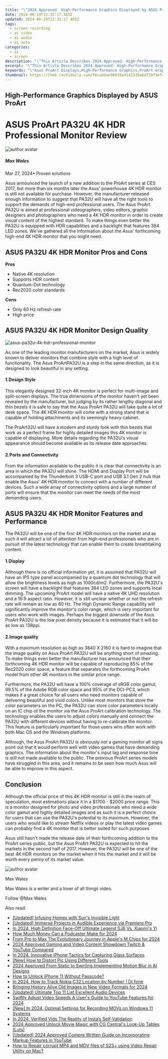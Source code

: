 ```yaml
---
title: "\"2024 Approved  High-Performance Graphics Displayed by ASUS ProArt\""
date: 2024-06-19T12:32:17.485Z
updated: 2024-06-20T12:32:17.485Z
tags: 
  - screen-recording
  - ai video
  - ai audio
  - ai auto
categories: 
  - ai
  - screen
description: "\"This Article Describes 2024 Approved: High-Performance Graphics Displayed by ASUS ProArt\""
excerpt: "\"This Article Describes 2024 Approved: High-Performance Graphics Displayed by ASUS ProArt\""
keywords: "\"Asus ProArt Displays,High-Performance Graphics,ProArt Graphics Panel,ASUS Articulated PCs,ASUS Professional Monitors,ASUS Graphic Devices,ASUS Professional Displays\""
thumbnail: https://thmb.techidaily.com/f6caddae96019a4142339a6d719f3ef49075dd557e8c99c8c7fa75aee528315d.jpg
---
```


## High-Performance Graphics Displayed by ASUS ProArt

# ASUS ProArt PA32U 4K HDR Professional Monitor Review

![author avatar](https://images.wondershare.com/filmora/article-images/max-wales-author.jpg)

##### Max Wales

 Mar 27, 2024• Proven solutions

Asus announced the launch of a new addition to the ProArt series at CES 2017, but more than six months later the Asus' powerhouse 4K HDR monitor is still not available for purchase. However, the manufacturer released enough information to suggest that PA32U will have all the right tools to support the demands of high-end professional users. The Asus ProArt PA32U is aimed at professional videographers, video editors, graphic designers and photographers who need a 4K HDR monitor in order to create visual content of the highest standard. To make things even better the PA32U is equipped with HDR capabilities and a backlight that features 384 LED zones. We've gathered all the information about the Asus' forthcoming high-end 4K HDR monitor that you might need.

## ASUS PA32U 4K HDR Monitor Pros and Cons

**Pros**

* Native 4K resolution
* Supports HDR content
* Quantum-Dot technology
* Rec2020 color standards

**Cons**

* Only 60 Hz refresh rate
* High price

## ASUS PA32U 4K HDR Monitor Design Quality

![asus-pa32u-4k-hdr-professional-monitor](https://images.wondershare.com/filmora/article-images/asus-pa32u-4k-hdr-professional-monitor.jpg)

As one of the leading monitor manufacturers on the market, Asus is widely known to deliver monitors that combine style with a high level of functionality. The Asus ProArtPA32U is a step in the same direction, as it is designed to look beautiful in any setting.

#### 1.Design Style

This elegantly designed 32-inch 4K monitor is perfect for multi-image and split-screen displays. The true dimensions of the monitor haven't yet been revealed by the manufacturer, but judging by its rather lengthy diagonal and thin bezels it is safe to say that the Asus ProArt PA32U will take quite a lot of desk space. The 4K HDR monitor will come with a strong stand that is capable of holding attachments and its seemingly heavy cabinet.

The ProArt32U will have a modern and sturdy look with thin bezels that work as a perfect frame for highly detailed images this 4K monitor is capable of displaying. More details regarding the PA32U's visual appearance should become available as its release date approaches.

#### 2.Ports and Connectivity

From the information available to the public it is clear that connectivity is an area in which the PA32U will shine. The HDMI and Display Port will be accompanied by the Thunderbolt 3 USB-C port and USB 3.1 Gen 2 hub that enable the Asus' 4K HDR monitor to connect with a number of different devices. Such a wide array of connectivity options and a large number of ports will ensure that the monitor can meet the needs of the most demanding users.

## ASUS PA32U 4K HDR Monitor Features and Performance

The PA32U will be one of the first 4K HDR monitors on the market and as such it will attract a lot of attention from high-end professionals who are in pursuit of the latest technology that can enable them to create breathtaking content.

#### 1.Display

Although there is no official information yet, it is assumed that PA32U will have an IPS type panel accompanied by a quantum dot technology that will allow the brightness levels as high as 1000cd/m2\. Furthermore, the PA32U's screen will have a backlight that features 384 LED zones and supports local dimming. The upcoming ProArt model will have a native 4K UHD resolution and a 16:9 aspect ratio. However, it is still unclear whether or not the refresh rate will remain as low as 60 Hz. The High Dynamic Range capability will significantly improve the monitor's color range, which is very important for users who work with images. Perhaps the biggest downside of the Asus ProArt PA32U is the low pixel density because it is estimated that it will be as low as 138ppi.

#### 2.Image quality

With a maximum resolution as high as 3840 X 2160 it is hard to imagine that the image quality on Asus ProArt PA32U will be anything short of amazing. To make things even better the manufacturer has announced that their forthcoming 4K HDR monitor will be capable of reproducing 85% of the Rec2020 color space, a feature that separates the forthcoming ProArt model from other 4K monitors in the similar price range.

Furthermore, the PA32U will have a 100% coverage of sRGB color gamut, 99.5% of the Adobe RGB color space and 95% of the DCI-PC3, which makes it a great choice for all users who need monitors capable of delivering beautiful and vivid colors. Unlike most monitors that store the color parameters on the PC, the PA32U can store color parameters locally on an IC chip of the monitor via the Asus ProArt calibration technology. The technology enables the users to adjust colors manually and connect the PA32U with different devices without having to re-calibrate the monitor. This feature is particularly important for those users who often work with both Mac OS and the Windows platforms.

Although, the Asus ProArt PA32U is obviously not a gaming monitor all signs point out that it would perform well with video games that have demanding graphics. The information about the monitor's input lag and response time is still not made available to the public. The previous ProArt series models have struggled in this area, and it remains to be seen how much Asus will be able to improve in this aspect.

####

## Conclusion

Although the official price of this 4K HDR monitor is still in the realm of speculation, most estimations place it in a $1700 - $2000 price range. This is a monitor designed for photo and video professionals who need a wide color gamut and highly detailed images and as such it is a perfect choice for users that can use the PA32U's potential to its maximum. However, the users who would like to stream Netflix videos or play the latest video games can probably find a 4K monitor that is better suited for such purposes

Asus still hasn't made the release date of their forthcoming addition to the ProArt series public, but the Asus ProArt PA32U is expected to hit the markets in the second half of 2017\. However, the PA32U will be one of the best 4K HDR monitors on the market when it hits the market and it will be worth every penny of its market value.

![author avatar](https://images.wondershare.com/filmora/article-images/max-wales-author.jpg)

Max Wales

Max Wales is a writer and a lover of all things video.

Follow @Max Wales

<span class="atpl-alsoreadstyle">Also read:</span>
<div><ul>
<li><a href="https://some-knowledge.techidaily.com/updated-infusing-homes-with-suns-invisible-light/"><u>[Updated] Infusing Homes with Sun's Invisible Light</u></a></li>
<li><a href="https://some-knowledge.techidaily.com/updated-immerse-projects-in-audible-experience-via-premiere-pro/"><u>[Updated] Immerse Projects in Audible Experience via Premiere Pro</u></a></li>
<li><a href="https://some-knowledge.techidaily.com/in-2024-high-definition-face-off-ultimate-legend-sj6-vs-xiaomis-yi/"><u>In 2024, High Definition Face-Off  Ultimate Legend SJ6 Vs. Xiaomi's Yi</u></a></li>
<li><a href="https://some-knowledge.techidaily.com/how-much-money-can-a-podcaster-make-for-2024/"><u>How Much Money Can a Podcaster Make for 2024</u></a></li>
<li><a href="https://some-knowledge.techidaily.com/from-pro-to-max-the-evolutionary-journey-in-apples-m-chips-for-2024/"><u>From Pro to Max  The Evolutionary Journey in Apple's M Chips for 2024</u></a></li>
<li><a href="https://some-knowledge.techidaily.com/2024-approved-gaming-and-video-content-showdown-twitch-and-youtube-compared/"><u>2024 Approved  Gaming and Video Content Showdown  Twitch & YouTube Compared</u></a></li>
<li><a href="https://some-knowledge.techidaily.com/in-2024-innovative-iphone-tactics-for-capturing-glass-surfaces/"><u>In 2024, Innovative iPhone Tactics for Capturing Glass Surfaces</u></a></li>
<li><a href="https://some-knowledge.techidaily.com/new-how-to-distort-pic-using-different-tools/"><u>[New] How to Distort Pic Using Different Tools</u></a></li>
<li><a href="https://some-knowledge.techidaily.com/2024-approved-from-static-to-swirling-implementing-motion-blur-in-ai-designs/"><u>2024 Approved  From Static to Swirling  Implementing Motion Blur in AI Designs</u></a></li>
<li><a href="https://ios-unlock.techidaily.com/how-to-unlock-iphone-11-without-passcode-by-drfone-ios/"><u>How to Unlock iPhone 11 Without Passcode?</u></a></li>
<li><a href="https://android-location-track.techidaily.com/in-2024-how-to-track-nokia-c32-location-by-number-drfone-by-drfone-virtual-android/"><u>In 2024, How to Track Nokia C32 Location by Number | Dr.fone</u></a></li>
<li><a href="https://extra-lessons.techidaily.com/bringing-history-alive-old-images-in-new-video-formats-for-2024/"><u>Bringing History Alive  Old Images in New Video Formats for 2024</u></a></li>
<li><a href="https://video-capture.techidaily.com/updated-ultimate-top-11-list-excellent-audio-devices/"><u>[Updated] Ultimate Top 11 List  Excellent Audio Devices</u></a></li>
<li><a href="https://facebook-record-videos.techidaily.com/swiftly-adjust-video-speeds-a-users-guide-to-youtube-features-for-2024/"><u>Swiftly Adjust Video Speeds  A User's Guide to YouTube Features for 2024</u></a></li>
<li><a href="https://remote-screen-capture.techidaily.com/new-in-2024-optimal-settings-for-recording-movs-on-windows-11-systems/"><u>[New] In 2024, Optimal Settings for Recording MOVs on Windows 11 Systems</u></a></li>
<li><a href="https://instagram-video-files.techidaily.com/in-2024-verified-vids-the-reality-of-instas-self-validation/"><u>In 2024, Verified Vids  The Reality of Insta’s Self-Validation</u></a></li>
<li><a href="https://vp-tips.techidaily.com/2024-approved-unlock-movie-magic-with-cg-centrals-look-up-tables-luts/"><u>2024 Approved  Unlock Movie Magic with CG Central's Look-Up Tables (Luts)</u></a></li>
<li><a href="https://facebook-video-footage.techidaily.com/updated-2024-approved-compre-written-guide-on-incorporating-markup-features-in-youtube/"><u>[Updated] 2024 Approved  Compre Written Guide on Incorporating Markup Features in YouTube</u></a></li>
<li><a href="https://blog-min.techidaily.com/how-to-repair-corrupt-mp4-and-mov-files-of-s23plus-using-video-repair-utility-on-mac-by-stellar-video-repair-mobile-video-repair/"><u>How to Repair corrupt MP4 and MOV files of S23+ using Video Repair Utility on Mac?</u></a></li>
</ul></div>

<ins class="adsbygoogle"
      style="display:block"
      data-ad-client="ca-pub-7571918770474297"
      data-ad-slot="8358498916"
      data-ad-format="auto"
      data-full-width-responsive="true"></ins>